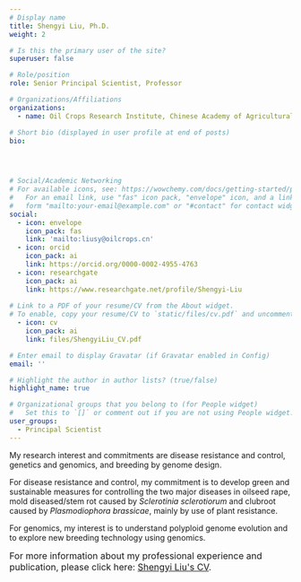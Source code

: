 ```yaml
---
# Display name
title: Shengyi Liu, Ph.D.
weight: 2

# Is this the primary user of the site?
superuser: false

# Role/position
role: Senior Principal Scientist, Professor

# Organizations/Affiliations
organizations:
  - name: Oil Crops Research Institute, Chinese Academy of Agricultural Sciences

# Short bio (displayed in user profile at end of posts)
bio: 


    

# Social/Academic Networking
# For available icons, see: https://wowchemy.com/docs/getting-started/page-builder/#icons
#   For an email link, use "fas" icon pack, "envelope" icon, and a link in the
#   form "mailto:your-email@example.com" or "#contact" for contact widget.
social:
  - icon: envelope
    icon_pack: fas
    link: 'mailto:liusy@oilcrops.cn'
  - icon: orcid
    icon_pack: ai
    link: https://orcid.org/0000-0002-4955-4763
  - icon: researchgate
    icon_pack: ai
    link: https://www.researchgate.net/profile/Shengyi-Liu
  
# Link to a PDF of your resume/CV from the About widget.
# To enable, copy your resume/CV to `static/files/cv.pdf` and uncomment the lines below.
  - icon: cv
    icon_pack: ai
    link: files/ShengyiLiu_CV.pdf

# Enter email to display Gravatar (if Gravatar enabled in Config)
email: ''

# Highlight the author in author lists? (true/false)
highlight_name: true

# Organizational groups that you belong to (for People widget)
#   Set this to `[]` or comment out if you are not using People widget.
user_groups:
  - Principal Scientist
---
```


My research interest and commitments are disease resistance and control, genetics and genomics, and breeding by genome design. 

For disease resistance and control, my commitment is to develop green and sustainable measures for controlling the two major diseases in oilseed rape, mold diseased/stem rot caused by *Sclerotinia sclerotiorum* and clubroot caused by *Plasmodiophora brassicae*, mainly by use of plant resistance.

For genomics, my interest is to understand polyploid genome evolution and to explore new breeding technology using genomics. 

<font size=3>For more information about my professional experience and publication, please click here: [Shengyi Liu's CV](/files/ShengyiLiu_CV.pdf).</font>
